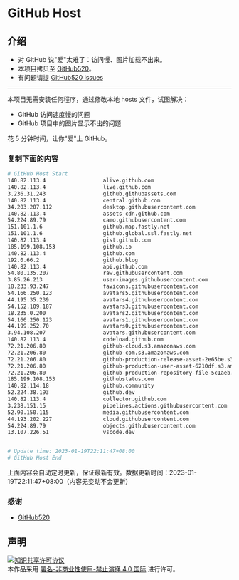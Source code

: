 # GitHub Host
## 介绍
- 对 GitHub 说"爱"太难了：访问慢、图片加载不出来。
- 本项目拷贝至 [GitHub520](https://github.com/521xueweihan/GitHub520)。
- 有问题请提 [GitHub520 issues](https://github.com/521xueweihan/GitHub520/issues/new)

---

本项目无需安装任何程序，通过修改本地 hosts 文件，试图解决：
- GitHub 访问速度慢的问题
- GitHub 项目中的图片显示不出的问题

花 5 分钟时间，让你"爱"上 GitHub。

### 复制下面的内容
```bash
# GitHub Host Start
140.82.113.4                  alive.github.com
140.82.113.4                  live.github.com
3.236.31.243                  github.githubassets.com
140.82.113.4                  central.github.com
34.203.207.112                desktop.githubusercontent.com
140.82.113.4                  assets-cdn.github.com
54.224.89.79                  camo.githubusercontent.com
151.101.1.6                   github.map.fastly.net
151.101.1.6                   github.global.ssl.fastly.net
140.82.113.4                  gist.github.com
185.199.108.153               github.io
140.82.113.4                  github.com
192.0.66.2                    github.blog
140.82.113.4                  api.github.com
54.80.135.207                 raw.githubusercontent.com
3.85.26.213                   user-images.githubusercontent.com
18.233.93.247                 favicons.githubusercontent.com
54.166.250.123                avatars5.githubusercontent.com
44.195.35.239                 avatars4.githubusercontent.com
54.152.109.187                avatars3.githubusercontent.com
18.235.0.200                  avatars2.githubusercontent.com
54.166.250.123                avatars1.githubusercontent.com
44.199.252.70                 avatars0.githubusercontent.com
3.94.108.207                  avatars.githubusercontent.com
140.82.113.4                  codeload.github.com
72.21.206.80                  github-cloud.s3.amazonaws.com
72.21.206.80                  github-com.s3.amazonaws.com
72.21.206.80                  github-production-release-asset-2e65be.s3.amazonaws.com
72.21.206.80                  github-production-user-asset-6210df.s3.amazonaws.com
72.21.206.80                  github-production-repository-file-5c1aeb.s3.amazonaws.com
185.199.108.153               githubstatus.com
140.82.114.18                 github.community
52.224.38.193                 github.dev
140.82.113.4                  collector.github.com
3.238.151.15                  pipelines.actions.githubusercontent.com
52.90.150.115                 media.githubusercontent.com
44.193.202.227                cloud.githubusercontent.com
54.224.89.79                  objects.githubusercontent.com
13.107.226.51                 vscode.dev


# Update time: 2023-01-19T22:11:47+08:00
# GitHub Host End

```
上面内容会自动定时更新，保证最新有效。数据更新时间：2023-01-19T22:11:47+08:00（内容无变动不会更新）

### 感谢

- [GitHub520](https://github.com/521xueweihan/GitHub520)

## 声明
<a rel="license" href="https://creativecommons.org/licenses/by-nc-nd/4.0/deed.zh"><img alt="知识共享许可协议" style="border-width: 0" src="https://licensebuttons.net/l/by-nc-nd/4.0/88x31.png"></a><br>本作品采用 <a rel="license" href="https://creativecommons.org/licenses/by-nc-nd/4.0/deed.zh">署名-非商业性使用-禁止演绎 4.0 国际</a> 进行许可。